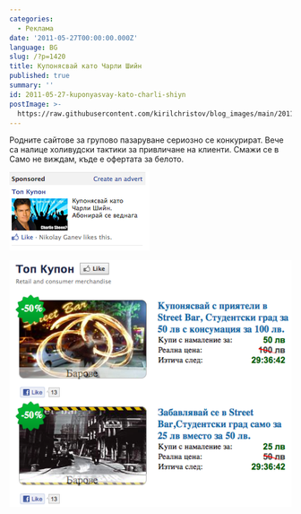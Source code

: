 ```yaml
---
categories:
  - Реклама
date: '2011-05-27T00:00:00.000Z'
language: BG
slug: /?p=1420
title: Купонясвай като Чарли Шийн
published: true
summary: ''
id: 2011-05-27-kuponyasvay-kato-charli-shiyn
postImage: >-
  https://raw.githubusercontent.com/kirilchristov/blog_images/main/2011/05/Screen-shot-2011-05-27-at-7.22.46-AM.png
---
```


Родните сайтове за групово пазаруване сериозно се конкурират. Вече са налице холивудски тактики за привличане на клиенти. Смажи се в Само не виждам, къде е офертата за белото.

![](https://raw.githubusercontent.com/kirilchristov/blog_images/main/2011/05/Screen-shot-2011-05-27-at-7.22.46-AM.png)

![](https://raw.githubusercontent.com/kirilchristov/blog_images/main/2011/05/Screen-shot-2011-05-27-at-7.23.09-AM.png)
